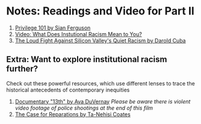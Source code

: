 # Notes: Readings and Video for Part II

1. [Privilege 101 by Sian Ferguson](http://everydayfeminism.com/2014/09/what-is-privilege/)
2. [Video: What Does Instutional Racism Mean to You?](http://projects.seattletimes.com/2016/under-our-skin/#institutional_racism)
2. [The Loud Fight Against Silicon Valley's Quiet Racism by Darold Cuba](http://motherboard.vice.com/read/the-loud-fight-against-silicon-valleys-quiet-racism)


## Extra: Want to explore institutional racism further?
 Check out these powerful resources, which use different lenses to trace the historical antecedents of contemporary inequities
 
1. [Documentary "13th" by Ava DuVernay](https://www.netflix.com/title/80091741) *Please be aware there is violent video footage of police shootings at the end of this film*
1. [The Case for Reparations by Ta-Nehisi Coates](http://www.theatlantic.com/magazine/archive/2014/06/the-case-for-reparations/361631/)
